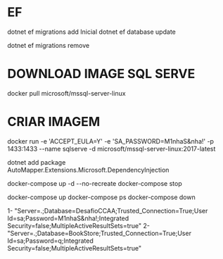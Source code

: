 #   EF
dotnet ef migrations add Inicial
dotnet ef database update

dotnet ef migrations remove

#   DOWNLOAD IMAGE SQL SERVE
docker pull microsoft/mssql-server-linux

#   CRIAR IMAGEM
docker run -e 'ACCEPT_EULA=Y' -e 'SA_PASSWORD=M1nhaS&nha!' -p 1433:1433 --name sqlserve -d microsoft/mssql-server-linux:2017-latest

dotnet add package AutoMapper.Extensions.Microsoft.DependencyInjection

docker-compose up -d --no-recreate
docker-compose stop

docker-compose up
docker-compose ps
docker-compose down

1- "Server=.;Database=DesafioCCAA;Trusted_Connection=True;User Id=sa;Password=M1nhaS&nha!;Integrated Security=false;MultipleActiveResultSets=true"
2- "Server=.;Database=BookStore;Trusted_Connection=True;User Id=sa;Password=q;Integrated Security=false;MultipleActiveResultSets=true"